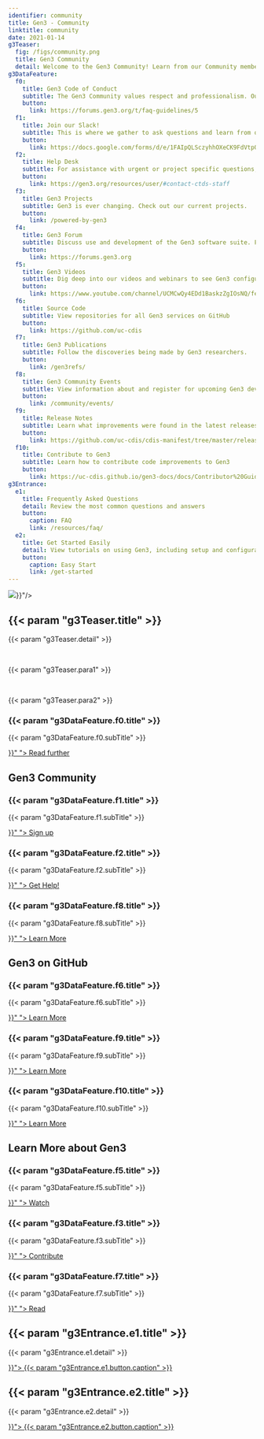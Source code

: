 ```yaml
---
identifier: community
title: Gen3 - Community
linktitle: community
date: 2021-01-14
g3Teaser:
  fig: /figs/community.png
  title: Gen3 Community
  detail: Welcome to the Gen3 Community! Learn from our Community members and engage in technical discussions. Find resources below to discover helpful information on the Gen3 Data Platform Community that strives to accelerate data-driven discoveries.
g3DataFeature:
  f0:
    title: Gen3 Code of Conduct
    subtitle: The Gen3 Community values respect and professionalism. Our purpose is to share knowledge and make everyone feel safe and included.
    button:
      link: https://forums.gen3.org/t/faq-guidelines/5
  f1:
    title: Join our Slack!
    subtitle: This is where we gather to ask questions and learn from others' experiences.
    button:
      link: https://docs.google.com/forms/d/e/1FAIpQLSczyhhOXeCK9FdVtpQpelOHYnRj1EAq1rwwnm9q6cPAe5a7ug/viewform
  f2:
    title: Help Desk
    subtitle: For assistance with urgent or project specific questions, please contact our help desk.
    button:
      link: https://gen3.org/resources/user/#contact-ctds-staff
  f3:
    title: Gen3 Projects
    subtitle: Gen3 is ever changing. Check out our current projects.
    button:
      link: /powered-by-gen3
  f4:
    title: Gen3 Forum
    subtitle: Discuss use and development of the Gen3 software suite. Find different topics and answers for beginner through advanced stages.
    button:
      link: https://forums.gen3.org
  f5:
    title: Gen3 Videos
    subtitle: Dig deep into our videos and webinars to see Gen3 configurations and operations.
    button:
      link: https://www.youtube.com/channel/UCMCwQy4EDd1BaskzZgIOsNQ/featured
  f6:
    title: Source Code
    subtitle: View repositories for all Gen3 services on GitHub
    button:
      link: https://github.com/uc-cdis
  f7:
    title: Gen3 Publications
    subtitle: Follow the discoveries being made by Gen3 researchers.
    button:
      link: /gen3refs/
  f8:
    title: Gen3 Community Events
    subtitle: View information about and register for upcoming Gen3 developer community events.
    button:
      link: /community/events/
  f9:
    title: Release Notes
    subtitle: Learn what improvements were found in the latest releases
    button:
      link: https://github.com/uc-cdis/cdis-manifest/tree/master/releases
  f10:
    title: Contribute to Gen3
    subtitle: Learn how to contribute code improvements to Gen3
    button:
      link: https://uc-cdis.github.io/gen3-docs/docs/Contributor%20Guidelines
g3Entrance:
  e1:
    title: Frequently Asked Questions
    detail: Review the most common questions and answers
    button:
      caption: FAQ
      link: /resources/faq/
  e2:
    title: Get Started Easily
    detail: View tutorials on using Gen3, including setup and configuration.
    button:
      caption: Easy Start
      link: /get-started
---
```


<section class="g3-bg__mint">
  <div class="g3-outer-wrapper g3-flex-content g3-flex-content__reverse">
    <div class="g3-col__50 g3-flex-content">
      <img class="g3-img__full-width" src="{{< param "g3Teaser.fig" >}}"/>
    </div>
    <div class="g3-space__padding-lg-top g3-col__50">
      <div class="g3-space__wrapper-gap-left">
        <h1 class="g3-space__margin-sm-bottom">
          {{< param "g3Teaser.title" >}}
        </h1>
        <p class="g3-space__margin-sm-bottom introduction">
          {{< param "g3Teaser.detail" >}}
        </p>
        <br>
        <p class="g3-space__margin-sm-bottom introduction">
          {{< param "g3Teaser.para1" >}}
        </p>
        <br>
        <p class="g3-space__margin-sm-bottom introduction">
          {{< param "g3Teaser.para2" >}}
        </p>
      </div>
    </div>
  </div>
</section>

<section>
  <div class="g3-space__margin-lg-bottom g3-inner-wrapper">
    <div class="g3-flex-content g3-flex-content__col g3-space__margin-md-top-bottom">
      <div class="g3-flex-content g3-flex-content__col g3-space__margin-sm-left-right g3-box">
        <h3 class="g3-space__margin-sm-top-bottom">{{< param "g3DataFeature.f0.title" >}}</h3>
        <p>
          {{< param "g3DataFeature.f0.subTitle" >}}
        </p>
        <a class="g3-button g3-button--tertiary g3-flex-content_alien-self-flex-end" href="{{< param "g3DataFeature.f0.button.link" >}}" ">
            Read further
        </a>
      </div>
      <div class="g3-flex-content g3-space__margin-md-top">
              <h2>Gen3 Community</h2>
      </div>
      <div class="g3-flex-content g3-space__margin-sm-top-bottom">
        <div class="g3-space__margin-sm-left-right g3-col__33 g3-box">
          <h3 class="g3-space__margin-sm-top-bottom">{{< param "g3DataFeature.f1.title" >}}</h3>
          <p>
            {{< param "g3DataFeature.f1.subTitle" >}}
          </p>
          <div class="g3-space__margin-sm-top-bottom g3-divider"></div>
          <div class="g3-flex-content g3-flex-content_center">
            <a class="g3-button g3-button--tertiary" href="{{< param "g3DataFeature.f1.button.link" >}}" ">
              Sign up
            </a>
          </div>
        </div>
        <div class="g3-space__margin-sm-left-right g3-col__33 g3-box">
          <h3 class="g3-space__margin-sm-top-bottom">{{< param "g3DataFeature.f2.title" >}}</h3>
          <p>
            {{< param "g3DataFeature.f2.subTitle" >}}
          </p>
          <div class="g3-space__margin-sm-top-bottom g3-divider"></div>
          <div class="g3-flex-content g3-flex-content_center">
            <a class="g3-button g3-button--tertiary" href="{{< param "g3DataFeature.f2.button.link" >}}" ">
              Get Help!
            </a>
          </div>
        </div>
        <div class="g3-space__margin-sm-left-right g3-col__33 g3-box">
          <h3 class="g3-space__margin-sm-top-bottom">{{< param "g3DataFeature.f8.title" >}}</h3>
          <p>
            {{< param "g3DataFeature.f8.subTitle" >}}
          </p>
          <div class="g3-space__margin-sm-top-bottom g3-divider"></div>
          <div class="g3-flex-content g3-flex-content_center">
            <a class="g3-button g3-button--tertiary" href="{{< param "g3DataFeature.f8.button.link" >}}" ">
              Learn More
            </a>
          </div>
        </div>
      </div>
      <div class="g3-flex-content g3-space__margin-md-top">
              <h2>Gen3 on GitHub</h2>
      </div>
      <div class="g3-flex-content g3-space__margin-sm-top-bottom">
        <div class="g3-space__margin-sm-left-right g3-col__33 g3-box">
          <h3 class="g3-space__margin-sm-top-bottom">{{< param "g3DataFeature.f6.title" >}}</h3>
          <p>
            {{< param "g3DataFeature.f6.subTitle" >}}
          </p>
          <div class="g3-space__margin-sm-top-bottom g3-divider"></div>
          <div class="g3-flex-content g3-flex-content_center">
            <a class="g3-button g3-button--tertiary" href="{{< param "g3DataFeature.f6.button.link" >}}" ">
              Learn More
            </a>
          </div>
        </div>
        <div class="g3-space__margin-sm-left-right g3-col__33 g3-box">
          <h3 class="g3-space__margin-sm-top-bottom">{{< param "g3DataFeature.f9.title" >}}</h3>
          <p>
            {{< param "g3DataFeature.f9.subTitle" >}}
          </p>
          <div class="g3-space__margin-sm-top-bottom g3-divider"></div>
          <div class="g3-flex-content g3-flex-content_center">
            <a class="g3-button g3-button--tertiary" href="{{< param "g3DataFeature.f9.button.link" >}}" ">
              Learn More
            </a>
          </div>
        </div>
        <div class="g3-space__margin-sm-left-right g3-col__33 g3-box">
          <h3 class="g3-space__margin-sm-top-bottom">{{< param "g3DataFeature.f10.title" >}}</h3>
          <p>
            {{< param "g3DataFeature.f10.subTitle" >}}
          </p>
          <div class="g3-space__margin-sm-top-bottom g3-divider"></div>
          <div class="g3-flex-content g3-flex-content_center">
            <a class="g3-button g3-button--tertiary" href="{{< param "g3DataFeature.f10.button.link" >}}" ">
              Learn More
            </a>
          </div>
        </div>
      </div>
      <div class="g3-flex-content g3-space__margin-md-top">
              <h2>Learn More about Gen3</h2>
      </div>
      <div class="g3-flex-content g3-space__margin-sm-top-bottom">
        <div class="g3-space__margin-sm-left-right g3-col__33 g3-box">
          <h3 class="g3-space__margin-sm-top-bottom">{{< param "g3DataFeature.f5.title" >}}</h3>
          <p>
            {{< param "g3DataFeature.f5.subTitle" >}}
          </p>
          <div class="g3-space__margin-sm-top-bottom g3-divider"></div>
          <div class="g3-flex-content g3-flex-content_center">
            <a class="g3-button g3-button--tertiary" href="{{< param "g3DataFeature.f5.button.link" >}}" ">
              Watch
            </a>
          </div>
        </div>
        <div class="g3-space__margin-sm-left-right g3-col__33 g3-box">
          <h3 class="g3-space__margin-sm-top-bottom">{{< param "g3DataFeature.f3.title" >}}</h3>
          <p>
            {{< param "g3DataFeature.f3.subTitle" >}}
          </p>
          <div class="g3-space__margin-sm-top-bottom g3-divider"></div>
          <div class="g3-flex-content g3-flex-content_center">
            <a class="g3-button g3-button--tertiary" href="{{< param "g3DataFeature.f3.button.link" >}}" ">
              Contribute
            </a>
          </div>
        </div>
        <div class="g3-space__margin-sm-left-right g3-col__33 g3-box">
          <h3 class="g3-space__margin-sm-top-bottom">{{< param "g3DataFeature.f7.title" >}}</h3>
          <p>
            {{< param "g3DataFeature.f7.subTitle" >}}
          </p>
          <div class="g3-space__margin-sm-top-bottom g3-divider"></div>
          <div class="g3-flex-content g3-flex-content_center">
            <a class="g3-button g3-button--tertiary" href="{{< param "g3DataFeature.f7.button.link" >}}" ">
              Read
            </a>
          </div>
    </div>
  </div>
</section>

<section>
  <div class="g3-inner-wrapper g3-flex-content g3-space__margin-md-bottom">
    <div class="g3-bg__solight g3-space__padding-md g3-col__50 g3-text__center g3-space__margin-sm-left-right">
      <h2 class="g3-space__margin-sm-bottom">
        {{< param "g3Entrance.e1.title" >}}
      </h2>
      <p class="g3-space__margin-sm-bottom">
        {{< param "g3Entrance.e1.detail" >}}
      </p>
      <a class="g3-button--secondary g3-button" href="{{< param "g3Entrance.e1.button.link" >}}">
        {{< param "g3Entrance.e1.button.caption" >}}
      </a>
    </div>
    <div class="g3-bg__solight g3-space__padding-md g3-col__50 g3-text__center g3-space__margin-sm-left-right">
      <h2 class="g3-space__margin-sm-bottom">
        {{< param "g3Entrance.e2.title" >}}
      </h2>
      <p class="g3-space__margin-sm-bottom">
        {{< param "g3Entrance.e2.detail" >}}
      </p>
      <a class="g3-button--secondary g3-button" href="{{< param "g3Entrance.e2.button.link" >}}">
        {{< param "g3Entrance.e2.button.caption" >}}
      </a>
    </div>
  </div>
</section>
